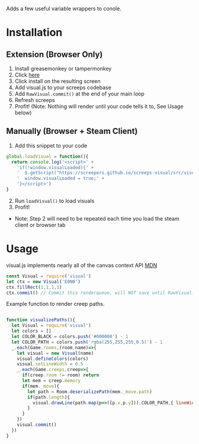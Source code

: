 Adds a few useful variable wrappers to conole.

# Installation

## Extension (Browser Only)
1. Install greasemonkey or tampermonkey
2. Click [here](https://github.com/screepers/screeps-visual/raw/master/src/visual.screeps.user.js)
3. Click install on the resulting screen
4. Add visual.js to your screeps codebase
5. Add `RawVisual.commit()` at the end of your main loop
6. Refresh screeps
7. Profit! (Note: Nothing will render until your code tells it to, See Usage below)

## Manually (Browser + Steam Client)
1. Add this snippet to your code
```javascript
global.loadVisual = function(){
  return console.log('<script>' + 
    'if(!window.visualLoaded){' + 
    '  $.getScript("https://screepers.github.io/screeps-visual/src/visual.screeps.user.js");' + 
    '  window.visualLoaded = true;' + 
    '}</script>')
}
```
2. Run `loadVisual()` to load visuals
3. Profit!

* Note: Step 2 will need to be repeated each time you load the steam client or browser tab

# Usage
visual.js implements nearly all of the canvas context API [MDN](https://developer.mozilla.org/en-US/docs/Web/API/CanvasRenderingContext2D)
```javascript
const Visual = require('visual')
let ctx = new Visual('E0N0')
ctx.fillRect(1,1,1,1)
ctx.commit() // Commit this renderqueue, will NOT save until RawVisual.commit() is called
```

Example function to render creep paths.
```javascript

function visualizePaths(){
  let Visual = require('visual')
  let colors = []      
  let COLOR_BLACK = colors.push('#000000') - 1
  let COLOR_PATH = colors.push('rgba(255,255,255,0.5)') - 1
  _.each(Game.rooms,(room,name)=>{
    let visual = new Visual(name)
    visual.defineColors(colors)
    visual.setLineWidth = 0.5
    _.each(Game.creeps,creep=>{
      if(creep.room != room) return
      let mem = creep.memory
      if(mem._move){
        let path = Room.deserializePath(mem._move.path)
        if(path.length){
          visual.drawLine(path.map(p=>([p.x,p.y])),COLOR_PATH,{ lineWidth: 0.1 })
        }
      }
    })
    visual.commit()
  })
}
```
